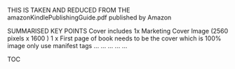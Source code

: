 THIS IS TAKEN AND REDUCED FROM THE amazonKindlePublishingGuide.pdf published by Amazon

SUMMARISED KEY POINTS
Cover includes
1x Marketing Cover Image (2560 pixels x 1600 )
1 x First page of book needs to be the cover which is 100% image only
use manifest tags
<metadata> ... 
<meta name="cover" content="my-cover-image" />  ... 
</metadata> ... 
<manifest> ... 
<item href="MyCoverImage.jpg" id="my-cover-image" media-type="image/jpeg" /> ... 
</manifest> 

TOC

